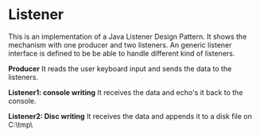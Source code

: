 # Listener
This is an implementation of a Java Listener Design Pattern. It shows the mechanism with one producer and two listeners. 
An generic listener interface is defined to be be able to handle different kind of listeners.

**Producer**
It reads the user keyboard input and sends the data to the listeners.

**Listener1: console writing**
It receives the data and echo's it back to the console.

**Listener2: Disc writing**
It receives the data and appends it to a disk file on C:\tmp\


